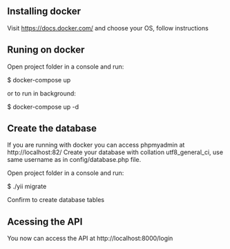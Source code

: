 Installing docker
------------------------

Visit https://docs.docker.com/ and choose your OS, follow instructions

Runing on docker
------------------------

Open project folder in a console and run:

$ docker-compose up

or to run in background:

$ docker-compose up -d

Create the database
------------------------

If you are running with docker you can access phpmyadmin at http://localhost:82/
Create your database with collation utf8_general_ci, use same username as in config/database.php file.

Open project folder in a console and run:

$ ./yii migrate

Confirm to create database tables

Acessing the API
-----------------------

You now can access the API at http://localhost:8000/login